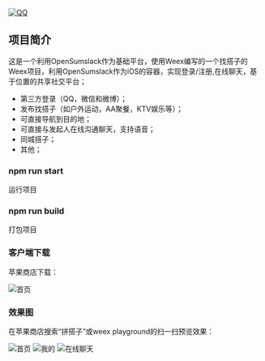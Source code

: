 [![QQ](http://pub.idqqimg.com/wpa/images/group.png)](https://jq.qq.com/?_wv=1027&k=5HWgxBZ)

## 项目简介

这是一个利用OpenSumslack作为基础平台，使用Weex编写的一个找搭子的Weex项目，利用OpenSumslack作为iOS的容器，实现登录/注册,在线聊天，基于位置的共享社交平台；

- 第三方登录（QQ，微信和微博）；
- 发布找搭子（如户外运动，AA聚餐，KTV娱乐等）；
- 可直接导航到目的地；
- 可直接与发起人在线沟通聊天，支持语音；
- 同城搭子；
- 其他；

### npm run start

运行项目

### npm run build

打包项目

### 客户端下载

苹果商店下载：

<img src='http://h5.sumslack.com/pindazi.png' alt='首页'/>

### 效果图

在苹果商店搜索“拼搭子”或weex playground的扫一扫预览效果：


<img src='http://wxapps.sumslack.com/dazi/a1.png' alt='首页'/>

<img src='http://wxapps.sumslack.com/dazi/a2.png' alt='我的'/>

<img src='http://wxapps.sumslack.com/dazi/a3.png' alt='在线聊天'/>


